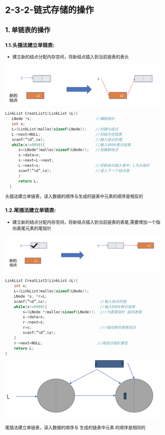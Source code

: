 # 2-3-2-链式存储的操作

## 1. 单链表的操作

### 1.1.头插法建立单链表: 

* 建立新的结点分配内存空间，将新结点插入到当前链表的表头

![](../../.gitbook/assets/image%20%2824%29.png)

```c
LinkList CreatList1(LinkList &L){ 
   LNode *s;                             //辅助指针
   int x; 
   L=(LinkList)malloc(sizeof(LNode));    //创建头结点
   L->next=NULL;                         //初始为空链表
   scanf(”%d”,&x);                       //输入结点的值 
   while(x!=9999){                       //输入9999表示结束
      s=(LNode*)malloc(sizeof(LNode));   //创建新结点
      s->data=x;                        
      s->next=L->next;
      L->next=s;                         //将新结点插入表中，L为头指针
      scanf(”%d”,&x);                    //读入下一个结点值
      }
      return L;
  }
```

头插法建立单链表，读入数据的顺序与生成的链表中元素的顺序是相反的



### 1.2.尾插法建立单链表:

* 建立新的结点分配内存空间，将新结点插入到当前链表的表尾,需要增加一个指向表尾元素的尾指针

![](../../.gitbook/assets/image%20%2861%29.png)

```cpp
LinkList CreatList2(LinkList &L){ 
    int x;
    L=(LinkList)malloc(sizeof(LNode)); 
    LNode *s, *r=L;
    scanf(”%d”,&x);                        //输入结点的值
    while(x!=9999){                        //输入9999表示结束
        s=(LNode *)malloc(sizeof(LNode));  //r为表尾指针 指向表尾
        s->data=x;
        r->next=s;
        r=s;                               //r指向新的表尾结点
        scanf(”%d”,&x);
    } 
    r->next=NULL;                         //尾结点指针置空
    return L;
}
```

![](../../.gitbook/assets/image%20%2811%29.png)





尾插法建立单链表，读入数据的顺序与 生成的链表中元素 的顺序是相同的

